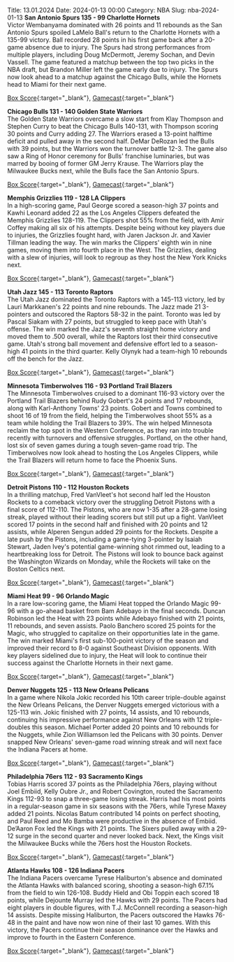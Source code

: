 Title: 13.01.2024
Date: 2024-01-13 00:00
Category: NBA 
Slug: nba-2024-01-13 
**San Antonio Spurs 135 - 99 Charlotte Hornets**  
Victor Wembanyama dominated with 26 points and 11 rebounds as the San Antonio Spurs spoiled LaMelo Ball's return to the Charlotte Hornets with a 135-99 victory. Ball recorded 28 points in his first game back after a 20-game absence due to injury. The Spurs had strong performances from multiple players, including Doug McDermott, Jeremy Sochan, and Devin Vassell. The game featured a matchup between the top two picks in the NBA draft, but Brandon Miller left the game early due to injury. The Spurs now look ahead to a matchup against the Chicago Bulls, while the Hornets head to Miami for their next game. 

[Box Score](https://www.nba.com/game/cha-vs-sas-0022300541/box-score){:target="_blank"}, [Gamecast](https://www.nba.com/game/cha-vs-sas-0022300541){:target="_blank"}<br>

**Chicago Bulls 131 - 140 Golden State Warriors**  
The Golden State Warriors overcame a slow start from Klay Thompson and Stephen Curry to beat the Chicago Bulls 140-131, with Thompson scoring 30 points and Curry adding 27. The Warriors erased a 13-point halftime deficit and pulled away in the second half. DeMar DeRozan led the Bulls with 39 points, but the Warriors won the turnover battle 12-3. The game also saw a Ring of Honor ceremony for Bulls' franchise luminaries, but was marred by booing of former GM Jerry Krause. The Warriors play the Milwaukee Bucks next, while the Bulls face the San Antonio Spurs. 

[Box Score](https://www.nba.com/game/gsw-vs-chi-0022300536/box-score){:target="_blank"}, [Gamecast](https://www.nba.com/game/gsw-vs-chi-0022300536){:target="_blank"}<br>

**Memphis Grizzlies 119 - 128 LA Clippers**  
In a high-scoring game, Paul George scored a season-high 37 points and Kawhi Leonard added 22 as the Los Angeles Clippers defeated the Memphis Grizzlies 128-119. The Clippers shot 55% from the field, with Amir Coffey making all six of his attempts. Despite being without key players due to injuries, the Grizzlies fought hard, with Jaren Jackson Jr. and Xavier Tillman leading the way. The win marks the Clippers' eighth win in nine games, moving them into fourth place in the West. The Grizzlies, dealing with a slew of injuries, will look to regroup as they host the New York Knicks next. 

[Box Score](https://www.nba.com/game/lac-vs-mem-0022300537/box-score){:target="_blank"}, [Gamecast](https://www.nba.com/game/lac-vs-mem-0022300537){:target="_blank"}<br>

**Utah Jazz 145 - 113 Toronto Raptors**  
The Utah Jazz dominated the Toronto Raptors with a 145-113 victory, led by Lauri Markkanen's 22 points and nine rebounds. The Jazz made 21 3-pointers and outscored the Raptors 58-32 in the paint. Toronto was led by Pascal Siakam with 27 points, but struggled to keep pace with Utah's offense. The win marked the Jazz's seventh straight home victory and moved them to .500 overall, while the Raptors lost their third consecutive game. Utah's strong ball movement and defensive effort led to a season-high 41 points in the third quarter. Kelly Olynyk had a team-high 10 rebounds off the bench for the Jazz. 

[Box Score](https://www.nba.com/game/tor-vs-uta-0022300540/box-score){:target="_blank"}, [Gamecast](https://www.nba.com/game/tor-vs-uta-0022300540){:target="_blank"}<br>

**Minnesota Timberwolves 116 - 93 Portland Trail Blazers**  
The Minnesota Timberwolves cruised to a dominant 116-93 victory over the Portland Trail Blazers behind Rudy Gobert's 24 points and 17 rebounds, along with Karl-Anthony Towns' 23 points. Gobert and Towns combined to shoot 16 of 19 from the field, helping the Timberwolves shoot 55% as a team while holding the Trail Blazers to 39%. The win helped Minnesota reclaim the top spot in the Western Conference, as they ran into trouble recently with turnovers and offensive struggles. Portland, on the other hand, lost six of seven games during a tough seven-game road trip. The Timberwolves now look ahead to hosting the Los Angeles Clippers, while the Trail Blazers will return home to face the Phoenix Suns. 

[Box Score](https://www.nba.com/game/por-vs-min-0022300538/box-score){:target="_blank"}, [Gamecast](https://www.nba.com/game/por-vs-min-0022300538){:target="_blank"}<br>

**Detroit Pistons 110 - 112 Houston Rockets**  
In a thrilling matchup, Fred VanVleet's hot second half led the Houston Rockets to a comeback victory over the struggling Detroit Pistons with a final score of 112-110. The Pistons, who are now 1-35 after a 28-game losing streak, played without their leading scorers but still put up a fight. VanVleet scored 17 points in the second half and finished with 20 points and 12 assists, while Alperen Sengun added 29 points for the Rockets. Despite a late push by the Pistons, including a game-tying 3-pointer by Isaiah Stewart, Jaden Ivey's potential game-winning shot rimmed out, leading to a heartbreaking loss for Detroit. The Pistons will look to bounce back against the Washington Wizards on Monday, while the Rockets will take on the Boston Celtics next. 

[Box Score](https://www.nba.com/game/hou-vs-det-0022300534/box-score){:target="_blank"}, [Gamecast](https://www.nba.com/game/hou-vs-det-0022300534){:target="_blank"}<br>

**Miami Heat 99 - 96 Orlando Magic**  
In a rare low-scoring game, the Miami Heat topped the Orlando Magic 99-96 with a go-ahead basket from Bam Adebayo in the final seconds. Duncan Robinson led the Heat with 23 points while Adebayo finished with 21 points, 11 rebounds, and seven assists. Paolo Banchero scored 25 points for the Magic, who struggled to capitalize on their opportunities late in the game. The win marked Miami's first sub-100-point victory of the season and improved their record to 8-0 against Southeast Division opponents. With key players sidelined due to injury, the Heat will look to continue their success against the Charlotte Hornets in their next game. 

[Box Score](https://www.nba.com/game/orl-vs-mia-0022300535/box-score){:target="_blank"}, [Gamecast](https://www.nba.com/game/orl-vs-mia-0022300535){:target="_blank"}<br>

**Denver Nuggets 125 - 113 New Orleans Pelicans**  
In a game where Nikola Jokic recorded his 10th career triple-double against the New Orleans Pelicans, the Denver Nuggets emerged victorious with a 125-113 win. Jokic finished with 27 points, 14 assists, and 10 rebounds, continuing his impressive performance against New Orleans with 12 triple-doubles this season. Michael Porter added 20 points and 10 rebounds for the Nuggets, while Zion Williamson led the Pelicans with 30 points. Denver snapped New Orleans' seven-game road winning streak and will next face the Indiana Pacers at home. 

[Box Score](https://www.nba.com/game/nop-vs-den-0022300539/box-score){:target="_blank"}, [Gamecast](https://www.nba.com/game/nop-vs-den-0022300539){:target="_blank"}<br>

**Philadelphia 76ers 112 - 93 Sacramento Kings**  
Tobias Harris scored 37 points as the Philadelphia 76ers, playing without Joel Embiid, Kelly Oubre Jr., and Robert Covington, routed the Sacramento Kings 112-93 to snap a three-game losing streak. Harris had his most points in a regular-season game in six seasons with the 76ers, while Tyrese Maxey added 21 points. Nicolas Batum contributed 14 points on perfect shooting, and Paul Reed and Mo Bamba were productive in the absence of Embiid. De’Aaron Fox led the Kings with 21 points. The Sixers pulled away with a 29-12 surge in the second quarter and never looked back. Next, the Kings visit the Milwaukee Bucks while the 76ers host the Houston Rockets. 

[Box Score](https://www.nba.com/game/sac-vs-phi-0022300532/box-score){:target="_blank"}, [Gamecast](https://www.nba.com/game/sac-vs-phi-0022300532){:target="_blank"}<br>

**Atlanta Hawks 108 - 126 Indiana Pacers**  
The Indiana Pacers overcame Tyrese Haliburton's absence and dominated the Atlanta Hawks with balanced scoring, shooting a season-high 67.1% from the field to win 126-108. Buddy Hield and Obi Toppin each scored 18 points, while Dejounte Murray led the Hawks with 29 points. The Pacers had eight players in double figures, with T.J. McConnell recording a season-high 14 assists. Despite missing Haliburton, the Pacers outscored the Hawks 76-48 in the paint and have now won nine of their last 10 games. With this victory, the Pacers continue their season dominance over the Hawks and improve to fourth in the Eastern Conference. 

[Box Score](https://www.nba.com/game/ind-vs-atl-0022300533/box-score){:target="_blank"}, [Gamecast](https://www.nba.com/game/ind-vs-atl-0022300533){:target="_blank"}<br>

